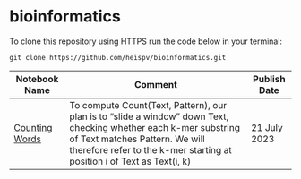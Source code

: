 # bioinformatics

To clone this repository using HTTPS run the code below in your terminal:
```
git clone https://github.com/heispv/bioinformatics.git
```


| Notebook Name | Comment | Publish Date |
| ----- | ----- | ----- |
| [Counting Words](https://github.com/heispv/bioinformatics/blob/master/counting-words.ipynb) | To compute Count(Text, Pattern), our plan is to “slide a window” down Text, checking whether each k-mer substring of Text matches Pattern. We will therefore refer to the k-mer starting at position i of Text as Text(i, k) | 21 July 2023 |
